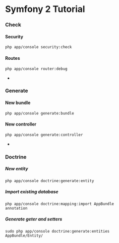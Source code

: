 # Symfony 2 Tutorial

### Check
####  Security
<code>php app/console security:check</code>

#### Routes
<code>php app/console router:debug</code>

-

### Generate
#### New bundle
<code>php app/console generate:bundle</code>

#### New controller
<code>php app/console generate:controller</code>

-

### Doctrine
##### New entity
<code>php app/console doctrine:generate:entity</code>

##### Import existing database
<code>php app/console doctrine:mapping:import AppBundle annotation</code>

##### Generate geter and setters
<code>sudo php app/console doctrine:generate:entities AppBundle/Entity/</code>
